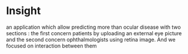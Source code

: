 # Insight
an application which allow predicting more than ocular disease with two sections : the first concern patients by uploading an external eye picture and the second concern ophthalmologists using retina image. And we focused on interaction between them
